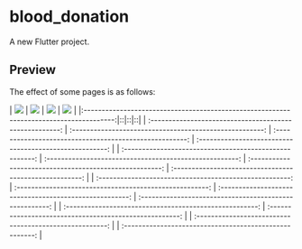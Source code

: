 # blood_donation

A new Flutter project.

## Preview

The effect of some pages is as follows:

| ![](https://raw.githubusercontent.com/ko-htut/Flutter-Blood-Bank/master/dashboard.png) | ![](https://raw.githubusercontent.com/ko-htut/Flutter-Blood-Bank/master/blood.png) | ![](https://raw.githubusercontent.com/ko-htut/Flutter-Blood-Bank/master/donarlist.png) | ![](https://raw.githubusercontent.com/ko-htut/Flutter-Blood-Bank/master/profile.png) |
|:--------------------------------------------------------------------------------------:|::|::|::|
|                :-----------------------------------------------------:                 | :-----------------------------------------------------: | :-----------------------------------------------------: | :-----------------------------------------------------: |
|                :-----------------------------------------------------:                 | :-----------------------------------------------------: | :-----------------------------------------------------: | :-----------------------------------------------------: |
|                :-----------------------------------------------------:                 | :-----------------------------------------------------: | :-----------------------------------------------------: | :-----------------------------------------------------: |
|                :-----------------------------------------------------:                 | :-----------------------------------------------------: |
|                :-----------------------------------------------------:                 |
|                :-----------------------------------------------------:                 |

<!-- ![](https://raw.githubusercontent.com/ko-htut/Flutter-Blood-Bank/master/blood.png) -->


